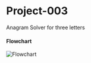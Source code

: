 # Project-003
Anagram Solver for three letters

#### Flowchart

![Flowchart](https://github.com/LBruni98/Project-003/blob/master/Untitled%20Diagram.jpg)
